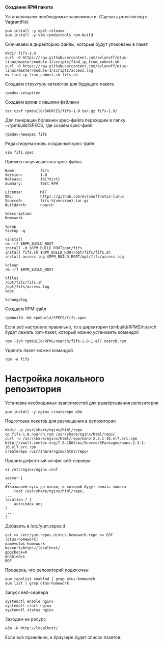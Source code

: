 **Создание RPM пакета**

Устанавливаем необходимые зависимости. (Сделать provisioning в Vagrantfile)

```console
yum install -y epel-release
yum install -y vim rpmdevtools rpm-build
```

Скачиваем в директорию файлы, которые будут упакованы в пакет.

```console
mkdir fifs-1.0
curl -O https://raw.githubusercontent.com/evlanoff/otus-linux/master/module-1/scripts/find_ip_from_subnet.sh
curl -O https://raw.githubusercontent.com/evlanoff/otus-linux/master/module-1/scripts/access.log
mv find_ip_from_subnet.sh fifs.sh
```

Создаём структуру каталогов для будущего пакета

```console
rpmdev-setuptree
```
Создаём архив с нашими файлами

```console
tar czvf rpmbuild/SOURCES/fifs-1.0.tar.gz fifs-1.0/
```

Для генерации болванки spec-файла переходим в папку ~/rpmbuild/SPECS, где созаём spec-файл.

```console
rpmdev-newspec fifs
```

Редактируем вновь созданный spec-файл

```console
vim fifs.spec
```

Пример получившегося spec-файла

```console
Name:           fifs
Version:        1.0
Release:        1%{?dist}
Summary:        Test RPM

License:        MIT
URL:            https://github.com/evlanoff/otus-linux
Source0:        fifs-%{version}.tar.gz
BuildArch:      noarch

%description
Homework

%prep
%setup -q

%install
rm -rf $RPM_BUILD_ROOT
install -d $RPM_BUILD_ROOT/opt/fifs
install fifs.sh $RPM_BUILD_ROOT/opt/fifs/fifs.sh
install access.log $RPM_BUILD_ROOT/opt/fifs/access.log

%clean
rm -rf $RPM_BUILD_ROOT

%files
/opt/fifs/fifs.sh
/opt/fifs/access.log
%doc

%changelog
```

Создаём RPM файл

```console
rpmbuild -bb rpmbuild/SPECS/fifs.spec
```

Если всё настроено правильно, то в директории rpmbuild/RPMS/noarch будет лежать rpm-пакет, который можно установить командой

```console
rpm -ivh rpmbuild/RPMS/noarch/fifs-1.0-1.el7.noarch.rpm
```

Удалить пакет можно командой

```console
rpm -e fifs
```

# Настройка локального репозитория

Установка необходимых зависимостей для развёртывания репозитория

```console
yum install -y nginx createrepo w3m
```

Подготовка пакетов для размещения в репозитории

```console
mkdir -p /usr/share/nginx/html/repo
cp fifs-1.0.noarch.rpm /usr/share/nginx/html/repo/
curl -o /usr/share/nginx/html/repo/nano-2.3.1-10.el7.src.rpm http://vault.centos.org/7.5.1804/os/Source/SPackages/nano-2.3.1-10.el7.src.rpm
createrepo /usr/share/nginx/html/repo/
```

Правим дефолтный конфиг веб-сервера

```console
vi /etc/nginx/nginx.conf

server {
...
#Указываем путь до папки, в которой будут лежать пакеты
	root /usr/share/nginx/html/repo;
...
location / {
	autoindex on;
}
...
}
```

Добавить в /etc/yum.repos.d

```console
cat >> /etc/yum.repos.d/otus-homework.repo << EOF
[otus-homework]
name=otus-homework
baseurl=http://localhost/
gpgcheck=0
enabled=1
EOF
```
Проверка, что репозиторий подключен

```console
yum repolist enabled | grep otus-homework
yum list | grep otus-homework
```

Запуск веб-сервера

```console
systemctl enable nginx
systemctl start nginx
systemctl status nginx
```
Заходим на ресурс

```console
w3m -N http://localhost/
```

Если всё правильно, в браузере будет список пакетов.
